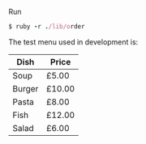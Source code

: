 Run
```ruby
$ ruby -r ./lib/order
```

The test menu used in development is:

Dish | Price
------ | ------
Soup | £5.00
Burger | £10.00
Pasta | £8.00
Fish | £12.00
Salad | £6.00